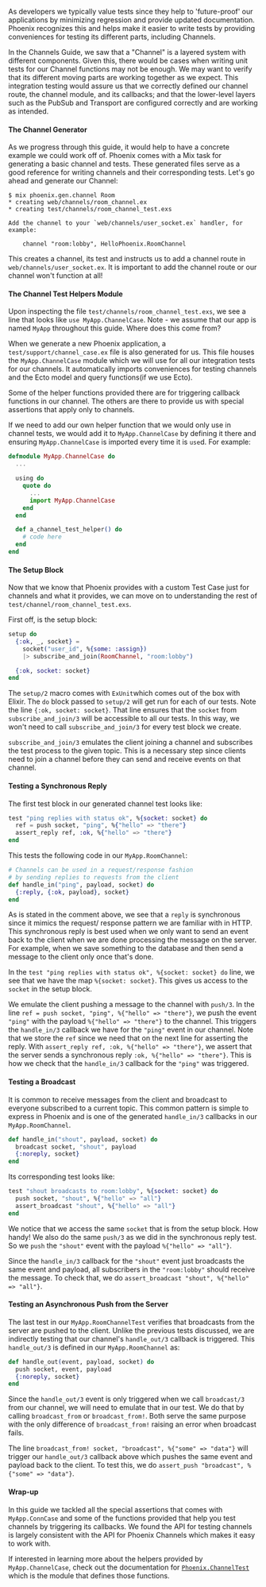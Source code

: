 As developers we typically value tests since they help to 'future-proof' our applications by
minimizing regression and provide updated documentation. Phoenix recognizes this and helps
make it easier to write tests by providing conveniences for testing its different parts,
including Channels.

In the Channels Guide, we saw that a "Channel" is a layered system with different
components. Given this, there would be cases when writing unit tests for our Channel
functions may not be enough. We may want to verify that its different moving parts
are working together as we expect. This integration testing would assure us that we
correctly defined our channel route, the channel module, and its callbacks; and that
the lower-level layers such as the PubSub and Transport are configured correctly and
are working as intended.


#### The Channel Generator

As we progress through this guide, it would help to have a concrete example we could
work off of. Phoenix comes with a Mix task for generating a basic channel and tests.
These generated files serve as a good reference for writing channels and their
corresponding tests. Let's go ahead and generate our Channel:

```console
$ mix phoenix.gen.channel Room
* creating web/channels/room_channel.ex
* creating test/channels/room_channel_test.exs

Add the channel to your `web/channels/user_socket.ex` handler, for example:

    channel "room:lobby", HelloPhoenix.RoomChannel
```

This creates a channel, its test and instructs us to add a channel route in
`web/channels/user_socket.ex`. It is important to add the channel route or our
channel won't function at all!

#### The Channel Test Helpers Module

Upon inspecting the file `test/channels/room_channel_test.exs`, we see a line that looks like
`use MyApp.ChannelCase`. Note - we assume that our app is named `MyApp` throughout this guide.
Where does this come from?

When we generate a new Phoenix application, a `test/support/channel_case.ex` file is
also generated for us. This file houses the `MyApp.ChannelCase` module which we will
use for all our integration tests for our channels. It automatically imports conveniences
for testing channels and the Ecto model and query functions(if we use Ecto).

Some of the helper functions provided there are for triggering callback functions in our
channel. The others are there to provide us with special assertions that apply only to channels.

If we need to add our own helper function that we would only use in channel tests, we
would add it to `MyApp.ChannelCase` by defining it there and ensuring `MyApp.ChannelCase`
is imported every time it is `use`d. For example:

```elixir
defmodule MyApp.ChannelCase do
  ...

  using do
    quote do
      ...
      import MyApp.ChannelCase
    end
  end

  def a_channel_test_helper() do
    # code here
  end
end
```


#### The Setup Block

Now that we know that Phoenix provides with a custom Test Case just for channels and what it
provides, we can move on to understanding the rest of `test/channel/room_channel_test.exs`.

First off, is the setup block:

```elixir
setup do
  {:ok, _, socket} =
    socket("user_id", %{some: :assign})
    |> subscribe_and_join(RoomChannel, "room:lobby")

  {:ok, socket: socket}
end
```

The `setup/2` macro comes with `ExUnit`which comes out of the box with Elixir. The `do` block
passed to `setup/2` will get run for each of our tests. Note the line `{:ok, socket: socket}`.
That line ensures that the `socket` from `subscribe_and_join/3` will be accessible to all
our tests. In this way, we won't need to call `subscribe_and_join/3` for every test block we
create.

`subscribe_and_join/3` emulates the client joining a channel and subscribes the test process
to the given topic. This is a necessary step since clients need to join a channel before they
can send and receive events on that channel.


#### Testing a Synchronous Reply

The first test block in our generated channel test looks like:

```elixir
test "ping replies with status ok", %{socket: socket} do
  ref = push socket, "ping", %{"hello" => "there"}
  assert_reply ref, :ok, %{"hello" => "there"}
end
```

This tests the following code in our `MyApp.RoomChannel`:

```elixir
# Channels can be used in a request/response fashion
# by sending replies to requests from the client
def handle_in("ping", payload, socket) do
  {:reply, {:ok, payload}, socket}
end
```

As is stated in the comment above, we see that a `reply` is synchronous since it mimics the request/
response pattern we are familiar with in HTTP. This synchronous reply is best used when we only
want to send an event back to the client when we are done processing the message on the server.
For example, when we save something to the database and then send a message to the client only once
that's done.

In the `test "ping replies with status ok", %{socket: socket} do` line, we see that we have the
map `%{socket: socket}`. This gives us access to the `socket` in the setup block.

We emulate the client pushing a message to the channel with `push/3`. In the line
`ref = push socket, "ping", %{"hello" => "there"}`, we push the event `"ping"` with the payload
`%{"hello" => "there"}` to the channel. This triggers the `handle_in/3` callback we have for the
`"ping"` event in our channel. Note that we store the `ref` since we need that on the next line for
asserting the reply. With `assert_reply ref, :ok, %{"hello" => "there"}`, we assert that the
server sends a synchronous reply `:ok, %{"hello" => "there"}`. This is how we check that the
`handle_in/3` callback for the `"ping"` was triggered.


#### Testing a Broadcast

It is common to receive messages from the client and broadcast to everyone subscribed to a
current topic. This common pattern is simple to express in Phoenix and is one of the generated
`handle_in/3` callbacks in our `MyApp.RoomChannel`.

```elixir
def handle_in("shout", payload, socket) do
  broadcast socket, "shout", payload
  {:noreply, socket}
end
```

Its corresponding test looks like:

```elixir
test "shout broadcasts to room:lobby", %{socket: socket} do
  push socket, "shout", %{"hello" => "all"}
  assert_broadcast "shout", %{"hello" => "all"}
end
```

We notice that we access the same `socket` that is from the setup block. How handy! We also do the
same `push/3` as we did in the synchronous reply test. So we `push` the `"shout"` event with the
payload `%{"hello" => "all"}`.

Since the `handle_in/3` callback for the `"shout"` event just broadcasts the same event and payload,
all subscribers in the `"room:lobby"` should receive the message. To check that, we do
`assert_broadcast "shout", %{"hello" => "all"}`.


#### Testing an Asynchronous Push from the Server

The last test in our `MyApp.RoomChannelTest` verifies that broadcasts from the server are pushed
to the client. Unlike the previous tests discussed, we are indirectly testing that our channel's
`handle_out/3` callback is triggered. This `handle_out/3` is defined in our `MyApp.RoomChannel` as:

```elixir
def handle_out(event, payload, socket) do
  push socket, event, payload
  {:noreply, socket}
end
```

Since the `handle_out/3` event is only triggered when we call `broadcast/3` from our channel,
we will need to emulate that in our test. We do that by calling `broadcast_from` or
`broadcast_from!`. Both serve the same purpose with the only difference of `broadcast_from!`
raising an error when broadcast fails.

The line `broadcast_from! socket, "broadcast", %{"some" => "data"}` will trigger our `handle_out/3`
callback above which pushes the same event and payload back to the client. To test this, we do
`assert_push "broadcast", %{"some" => "data"}`.


#### Wrap-up

In this guide we tackled all the special assertions that comes with `MyApp.ConnCase` and some of
the functions provided that help you test channels by triggering its callbacks. We found
the API for testing channels is largely consistent with the API for Phoenix Channels which makes
it easy to work with.

If interested in learning more about the helpers provided by `MyApp.ChannelCase`, check out the
documentation for [`Phoenix.ChannelTest`](http://hexdocs.pm/phoenix/Phoenix.ChannelTest.html) which is the module that defines those functions.
